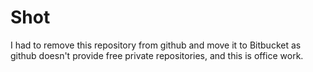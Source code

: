 # Shot

I had to remove this repository from github and move it to Bitbucket as github doesn't provide free private repositories, and this is office work.
